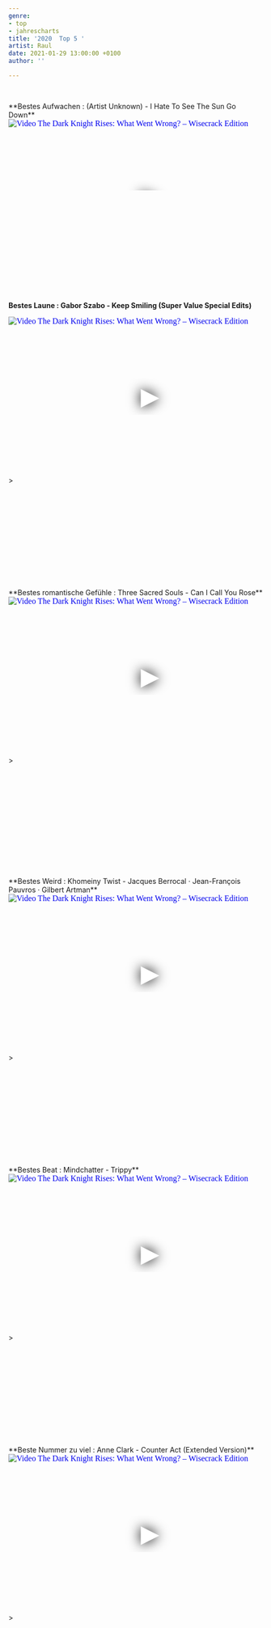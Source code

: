 ```yaml
---
genre:
- top
- jahrescharts
title: '2020  Top 5 '
artist: Raul
date: 2021-01-29 13:00:00 +0100
author: ''

---
```

<div class="video-list-container">
**Bestes Aufwachen : (Artist Unknown) - I Hate To See The Sun Go Down**

<div class="video-container ">
<iframe
width="560"
height="315"
src="https://www.youtube.com/embed/7Hl4JZLknjk"
srcdoc="<style>*{padding:0;margin:0;overflow:hidden}html,body{height:100%}img,span{position:absolute;width:100%;top:0;bottom:0;margin:auto}span{height:1.5em;text-align:center;font:48px/1.5 sans-serif;color:white;text-shadow:0 0 0.5em black}</style><a
href=https://www.youtube.com/embed/7Hl4JZLknjk?autoplay=1><img src=https://img.youtube.com/vi/7Hl4JZLknjk/hqdefault.jpg alt='Video The Dark Knight Rises: What Went Wrong? – Wisecrack Edition'><span>▶</span></a>"
frameborder="0"
allow="accelerometer; autoplay; encrypted-media; gyroscope; picture-in-picture"
allowfullscreen
></iframe>
></div>

</div>


<div class="video-list-container"></div>

**Bestes Laune : Gabor Szabo - Keep Smiling (Super Value Special Edits)**

<div class="video-container ">
<iframe
width="560"
height="315"
src="https://www.youtube.com/embed/SSVehaXqGMM"
srcdoc="<style>*{padding:0;margin:0;overflow:hidden}html,body{height:100%}img,span{position:absolute;width:100%;top:0;bottom:0;margin:auto}span{height:1.5em;text-align:center;font:48px/1.5 sans-serif;color:white;text-shadow:0 0 0.5em black}</style><a
href=https://www.youtube.com/embed/SSVehaXqGMM?autoplay=1><img src=https://img.youtube.com/vi/SSVehaXqGMM/hqdefault.jpg alt='Video The Dark Knight Rises: What Went Wrong? – Wisecrack Edition'><span>▶</span></a>"
frameborder="0"
allow="accelerometer; autoplay; encrypted-media; gyroscope; picture-in-picture"
allowfullscreen
></iframe>
></div>

</div>

<div class="video-list-container"></div>
**Bestes romantische Gefühle : Three Sacred Souls - Can I Call You Rose**

<div class="video-container ">
<iframe
width="560"
height="315"
src="https://www.youtube.com/embed/tpbcbj0bR5o"
srcdoc="<style>*{padding:0;margin:0;overflow:hidden}html,body{height:100%}img,span{position:absolute;width:100%;top:0;bottom:0;margin:auto}span{height:1.5em;text-align:center;font:48px/1.5 sans-serif;color:white;text-shadow:0 0 0.5em black}</style><a
href=https://www.youtube.com/embed/tpbcbj0bR5o?autoplay=1><img src=https://img.youtube.com/vi/tpbcbj0bR5o/hqdefault.jpg alt='Video The Dark Knight Rises: What Went Wrong? – Wisecrack Edition'><span>▶</span></a>"
frameborder="0"
allow="accelerometer; autoplay; encrypted-media; gyroscope; picture-in-picture"
allowfullscreen
></iframe>
></div>

</div>

<br>

<div class="video-list-container"></div>
**Bestes Weird : Khomeiny Twist - Jacques Berrocal · Jean-François Pauvros · Gilbert Artman**

<div class="video-container ">
<iframe
width="560"
height="315"
src="https://www.youtube.com/embed/ThSSD-32wQc"
srcdoc="<style>*{padding:0;margin:0;overflow:hidden}html,body{height:100%}img,span{position:absolute;width:100%;top:0;bottom:0;margin:auto}span{height:1.5em;text-align:center;font:48px/1.5 sans-serif;color:white;text-shadow:0 0 0.5em black}</style><a
href=https://www.youtube.com/embed/ThSSD-32wQc?autoplay=1><img src=https://img.youtube.com/vi/ThSSD-32wQc/hqdefault.jpg alt='Video The Dark Knight Rises: What Went Wrong? – Wisecrack Edition'><span>▶</span></a>"
frameborder="0"
allow="accelerometer; autoplay; encrypted-media; gyroscope; picture-in-picture"
allowfullscreen
></iframe>
></div>

</div>


<div class="video-list-container"></div>
**Bestes Beat : Mindchatter - Trippy**

<div class="video-container ">
<iframe
width="560"
height="315"
src="https://www.youtube.com/embed/MF-SkM7DGGE"
srcdoc="<style>*{padding:0;margin:0;overflow:hidden}html,body{height:100%}img,span{position:absolute;width:100%;top:0;bottom:0;margin:auto}span{height:1.5em;text-align:center;font:48px/1.5 sans-serif;color:white;text-shadow:0 0 0.5em black}</style><a
href=https://www.youtube.com/embed/MF-SkM7DGGE?autoplay=1><img src=https://img.youtube.com/vi/MF-SkM7DGGE/hqdefault.jpg alt='Video The Dark Knight Rises: What Went Wrong? – Wisecrack Edition'><span>▶</span></a>"
frameborder="0"
allow="accelerometer; autoplay; encrypted-media; gyroscope; picture-in-picture"
allowfullscreen
></iframe>
></div>

</div>


<div class="video-list-container"></div>
**Beste Nummer zu viel : Anne Clark - Counter Act (Extended Version)**

<div class="video-container ">
<iframe
width="560"
height="315"
src="https://www.youtube.com/embed/4e2MmrCy8mE"
srcdoc="<style>*{padding:0;margin:0;overflow:hidden}html,body{height:100%}img,span{position:absolute;width:100%;top:0;bottom:0;margin:auto}span{height:1.5em;text-align:center;font:48px/1.5 sans-serif;color:white;text-shadow:0 0 0.5em black}</style><a
href=https://www.youtube.com/embed/4e2MmrCy8mE?autoplay=1><img src=https://img.youtube.com/vi/4e2MmrCy8mE/hqdefault.jpg alt='Video The Dark Knight Rises: What Went Wrong? – Wisecrack Edition'><span>▶</span></a>"
frameborder="0"
allow="accelerometer; autoplay; encrypted-media; gyroscope; picture-in-picture"
allowfullscreen
></iframe>
></div>

</div>

<style>
.video-list-container {
	position: relative;
	padding-bottom: 75px;
	padding-top: 30px;
	height: 100px;
	overflow: hidden;
}
</style>